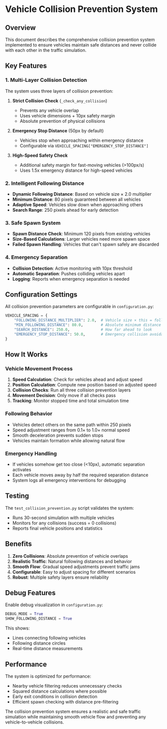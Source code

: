 # Vehicle Collision Prevention System

## Overview
This document describes the comprehensive collision prevention system implemented to ensure vehicles maintain safe distances and never collide with each other in the traffic simulation.

## Key Features

### 1. Multi-Layer Collision Detection
The system uses three layers of collision prevention:

1. **Strict Collision Check** (`_check_any_collision`)
   - Prevents any vehicle overlap
   - Uses vehicle dimensions + 10px safety margin
   - Absolute prevention of physical collisions

2. **Emergency Stop Distance** (50px by default)
   - Vehicles stop when approaching within emergency distance
   - Configurable via `VEHICLE_SPACING["EMERGENCY_STOP_DISTANCE"]`

3. **High-Speed Safety Check**
   - Additional safety margin for fast-moving vehicles (>100px/s)
   - Uses 1.5x emergency distance for high-speed vehicles

### 2. Intelligent Following Distance
- **Dynamic Following Distance**: Based on vehicle size × 2.0 multiplier
- **Minimum Distance**: 80 pixels guaranteed between all vehicles
- **Adaptive Speed**: Vehicles slow down when approaching others
- **Search Range**: 250 pixels ahead for early detection

### 3. Safe Spawn System
- **Spawn Distance Check**: Minimum 120 pixels from existing vehicles
- **Size-Based Calculations**: Larger vehicles need more spawn space
- **Failed Spawn Handling**: Vehicles that can't spawn safely are discarded

### 4. Emergency Separation
- **Collision Detection**: Active monitoring with 10px threshold
- **Automatic Separation**: Pushes colliding vehicles apart
- **Logging**: Reports when emergency separation is needed

## Configuration Settings

All collision prevention parameters are configurable in `configuration.py`:

```python
VEHICLE_SPACING = {
    "FOLLOWING_DISTANCE_MULTIPLIER": 2.0,  # Vehicle size × this = following distance
    "MIN_FOLLOWING_DISTANCE": 80.0,        # Absolute minimum distance (pixels)
    "SEARCH_DISTANCE": 250.0,              # How far ahead to look
    "EMERGENCY_STOP_DISTANCE": 50.0,       # Emergency collision avoidance
}
```

## How It Works

### Vehicle Movement Process
1. **Speed Calculation**: Check for vehicles ahead and adjust speed
2. **Position Calculation**: Compute new position based on adjusted speed
3. **Collision Checks**: Run all three collision prevention layers
4. **Movement Decision**: Only move if all checks pass
5. **Tracking**: Monitor stopped time and total simulation time

### Following Behavior
- Vehicles detect others on the same path within 250 pixels
- Speed adjustment ranges from 0.1× to 1.0× normal speed
- Smooth deceleration prevents sudden stops
- Vehicles maintain formation while allowing natural flow

### Emergency Handling
- If vehicles somehow get too close (<10px), automatic separation activates
- Each vehicle moves away by half the required separation distance
- System logs all emergency interventions for debugging

## Testing
The `test_collision_prevention.py` script validates the system:
- Runs 30-second simulation with multiple vehicles
- Monitors for any collisions (success = 0 collisions)
- Reports final vehicle positions and statistics

## Benefits
1. **Zero Collisions**: Absolute prevention of vehicle overlaps
2. **Realistic Traffic**: Natural following distances and behavior
3. **Smooth Flow**: Gradual speed adjustments prevent traffic jams
4. **Configurable**: Easy to adjust spacing for different scenarios
5. **Robust**: Multiple safety layers ensure reliability

## Debug Features
Enable debug visualization in `configuration.py`:
```python
DEBUG_MODE = True
SHOW_FOLLOWING_DISTANCE = True
```

This shows:
- Lines connecting following vehicles
- Following distance circles
- Real-time distance measurements

## Performance
The system is optimized for performance:
- Nearby vehicle filtering reduces unnecessary checks
- Squared distance calculations where possible
- Early exit conditions in collision detection
- Efficient spawn checking with distance pre-filtering

The collision prevention system ensures a realistic and safe traffic simulation while maintaining smooth vehicle flow and preventing any vehicle-to-vehicle collisions.